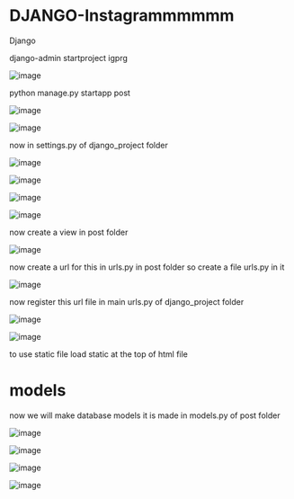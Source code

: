 # DJANGO-Instagrammmmmm
Django


django-admin startproject igprg

![image](https://github.com/user-attachments/assets/ef91d95d-1baa-443c-8c9f-8e8341f77496)

python manage.py startapp post

![image](https://github.com/user-attachments/assets/04a591c0-c55e-4324-be03-9da519af2ea6)

![image](https://github.com/user-attachments/assets/08920e09-5ecd-46c8-bbdd-d69610769eca)

now in settings.py of django_project folder

![image](https://github.com/user-attachments/assets/2bb6e346-733d-4c1a-a6df-dca7fabbaa6f)

![image](https://github.com/user-attachments/assets/8e3ab004-678c-44d3-8555-f4ff0915bf11)

![image](https://github.com/user-attachments/assets/6f1c3593-8a06-407e-8458-ceacbb03c514)

![image](https://github.com/user-attachments/assets/883a9f39-561b-4896-a1f1-7c835143b54d)


now create a view in post folder

![image](https://github.com/user-attachments/assets/4f3e3e61-7206-475f-894c-0081224f4062)

now create a url for this in urls.py in post folder
so create a file urls.py in it

![image](https://github.com/user-attachments/assets/d043978d-8c91-42ac-b593-342fd400b4f0)


now register this url file in main urls.py of django_project  folder

![image](https://github.com/user-attachments/assets/89680829-bcd7-4239-a8d2-9c02a1e5aa87)

![image](https://github.com/user-attachments/assets/14673255-03f5-4346-99ae-49d0aa115311)

to use static file load static at the top of html file

# models 
now we will make database models 
it is made in models.py of post folder

![image](https://github.com/user-attachments/assets/d2bab812-fdd5-468b-90e8-e7087e29ca45)

![image](https://github.com/user-attachments/assets/0077f321-2b3a-498a-b157-fb7c3cf26176)

![image](https://github.com/user-attachments/assets/382324d0-062d-4a8b-b364-93ac854b8618)

![image](https://github.com/user-attachments/assets/7cf41f3d-06af-4432-bcd2-631646976877)
